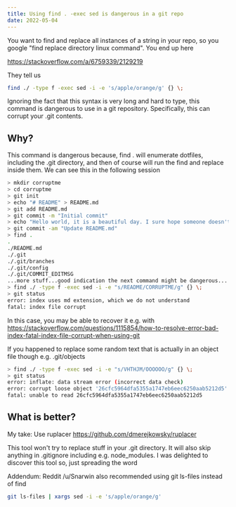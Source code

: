 ```yaml
---
title: Using find . -exec sed is dangerous in a git repo
date: 2022-05-04
---
```


You want to find and replace all instances of a string in your repo, so you
google "find replace directory linux command". You end up here

https://stackoverflow.com/a/6759339/2129219

They tell us

```sh
find ./ -type f -exec sed -i -e 's/apple/orange/g' {} \;
```

Ignoring the fact that this syntax is very long and hard to type, this command
is dangerous to use in a git repository. Specifically, this can corrupt your
.git contents.

## Why?

This command is dangerous because, find . will enumerate dotfiles, including the
.git directory, and then of course will run the find and replace inside them. We
can see this in the following session

```sh
> mkdir corruptme
> cd corruptme
> git init
> echo "# README" > README.md
> git add README.md
> git commit -m "Initial commit"
> echo "Hello world, it is a beautiful day. I sure hope someone doesn't corrupt this git repository" >> README.md
> git commit -am "Update README.md"
> find .
.
./README.md
./.git
./.git/branches
./.git/config
./.git/COMMIT_EDITMSG
...more stuff...good indication the next command might be dangerous....
> find ./ -type f -exec sed -i -e "s/README/CORRUPTME/g" {} \;
> git status
error: index uses md extension, which we do not understand
fatal: index file corrupt
```

In this case, you may be able to recover it e.g. with
https://stackoverflow.com/questions/1115854/how-to-resolve-error-bad-index-fatal-index-file-corrupt-when-using-git

If you happened to replace some random text that is actually in an object file
though e.g. .git/objects

```sh
> find ./ -type f -exec sed -i -e "s/VHTHJM/OOOOOO/g" {} \;
> git status
error: inflate: data stream error (incorrect data check)
error: corrupt loose object '26cfc5964dfa5355a1747eb6eec6250aab5212d5'
fatal: unable to read 26cfc5964dfa5355a1747eb6eec6250aab5212d5
```

## What is better?

My take: Use ruplacer https://github.com/dmerejkowsky/ruplacer

This tool won't try to replace stuff in your .git directory. It will also skip
anything in .gitignore including e.g. node_modules. I was delighted to discover
this tool so, just spreading the word

Addendum: Reddit /u/Snarwin also recommended using git ls-files instead of find

```sh
git ls-files | xargs sed -i -e 's/apple/orange/g'
```
